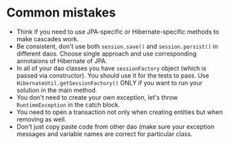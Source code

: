# Common mistakes

* Think if you need to use JPA-specific or Hibernate-specific methods to make cascades work.
* Be consistent, don't use both `session.save()` and `session.persist()` in different daos. Choose single approach and use corresponding annotaions of Hibernate of JPA.
* In all of your dao classes you have `sessionFactory` object (which is passed via constructor). 
You should use it for the tests to pass. Use `HibernateUtil.getSessionFactory()`
ONLY if you want to run your solution in the main method.
* You don't need to create your own exception, let's throw `RuntimeException` in the catch block. 
* You need to open a transaction not only when creating entities but when removing as well.
* Don't just copy paste code from other dao (make sure your exception messages and variable names are correct for particular class.
